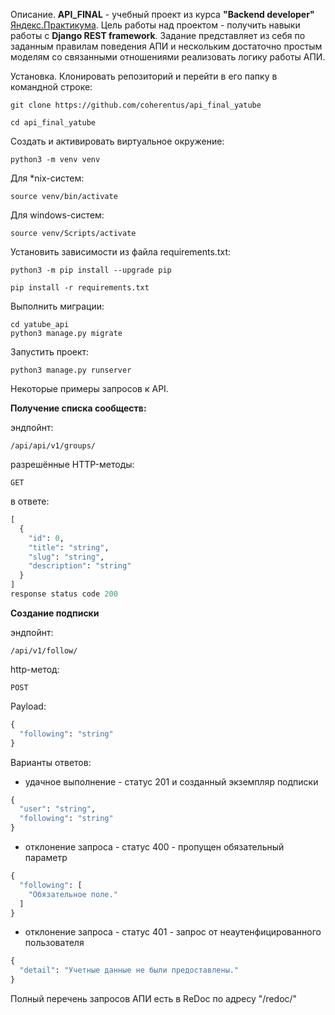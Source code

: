 Описание.
**API_FINAL** - учебный проект из курса **"Backend developer"** [Яндекс.Практикума](https://praktikum.yandex.ru/backend-developer/).
Цель работы над проектом - получить навыки работы с **Django REST framework**.
Задание представляет из себя  по заданным правилам поведения АПИ и нескольким достаточно простым моделям со связанными отношениями реализовать логику работы АПИ.

Установка.
Клонировать репозиторий и перейти в его папку в командной строке:

```
git clone https://github.com/coherentus/api_final_yatube
```

```
cd api_final_yatube
```

Cоздать и активировать виртуальное окружение:

```
python3 -m venv venv
```

Для *nix-систем:

```
source venv/bin/activate
```

Для windows-систем:

```
source venv/Scripts/activate
```

Установить зависимости из файла requirements.txt:

```
python3 -m pip install --upgrade pip
```

```
pip install -r requirements.txt
```

Выполнить миграции:

```
cd yatube_api
python3 manage.py migrate
```

Запустить проект:

```
python3 manage.py runserver
```


Некоторые примеры запросов к API.

**Получение списка сообществ:**

эндпойнт:

```
/api/api/v1/groups/
```

разрешённые HTTP-методы:

```
GET
```

в ответе:

```python
[
  {
    "id": 0,
    "title": "string",
    "slug": "string",
    "description": "string"
  }
]
response status code 200
```

**Создание подписки**

эндпойнт:
```
/api/v1/follow/
```

http-метод:
```
POST
```

Payload:
```python
{
  "following": "string"
}
```

Варианты ответов:
* удачное выполнение - статус 201 и созданный экземпляр подписки
```python
{
  "user": "string",
  "following": "string"
}
```

* отклонение запроса - статус 400 - пропущен обязательный параметр
```python
{
  "following": [
    "Обязательное поле."
  ]
}
```

* отклонение запроса - статус 401 - запрос от неаутенфицированного пользователя
```python
{
  "detail": "Учетные данные не были предоставлены."
}
```


Полный перечень запросов АПИ есть в ReDoc по адресу "/redoc/"